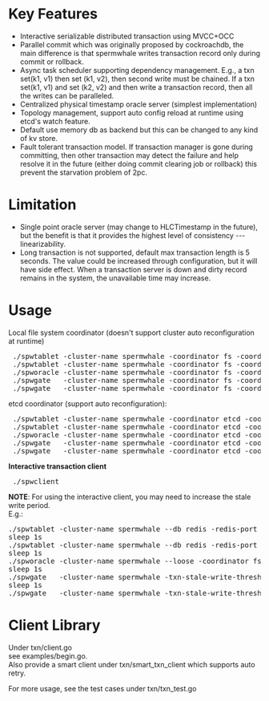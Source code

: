 # Key Features
 * Interactive serializable distributed transaction using MVCC+OCC  
 * Parallel commit which was originally proposed by cockroachdb, the main difference is that spermwhale writes transaction record only during commit or rollback.
 * Async task scheduler supporting dependency management. E.g., a txn set(k1, v1) then set (k1, v2), then second write must be chained. If a txn set(k1, v1) and set (k2, v2) and then write a transaction record, then all the writes can be paralleled.  
 * Centralized physical timestamp oracle server (simplest implementation)
 * Topology management, support auto config reload at runtime using etcd's watch feature.
 * Default use memory db as backend but this can be changed to any kind of kv store.
 * Fault tolerant transaction model. If transaction manager is gone during committing, then other transaction may detect the failure and help resolve it in the future (either doing commit clearing job or rollback) this prevent the starvation problem of 2pc.
 
# Limitation
  * Single point oracle server (may change to HLCTimestamp in the future), but the benefit is that it provides the highest level of consistency --- linearizability.
  * Long transaction is not supported, default max transaction length is 5 seconds. The value could be increased through configuration, but it will have side effect. When a transaction server is down and dirty record remains in the system, the unavailable time may increase.
 
# Usage
Local file system coordinator (doesn't support cluster auto reconfiguration at runtime)  
 <pre> ./spwtablet -cluster-name spermwhale -coordinator fs -coordinator-addr /tmp -gid 0  -port 20000 2>&1 1>&sptablet-0.log &
 ./spwtablet -cluster-name spermwhale -coordinator fs -coordinator-addr /tmp -gid 1  -port 30000 2>&1 1>&sptablet-1.log &
 ./spworacle -cluster-name spermwhale -coordinator fs -coordinator-addr /tmp -port 6666 2>&1 1>&sporacle.log &
 ./spwgate   -cluster-name spermwhale -coordinator fs -coordinator-addr /tmp -port-txn 9999 -port-kv 10001 2>&1 1>&spgate-1.log &
 ./spwgate   -cluster-name spermwhale -coordinator fs -coordinator-addr /tmp -port-txn 19999 -port-kv 20001 2>&1 1>&spgate-2.log &
</pre>

etcd coordinator (support auto reconfiguration):
 <pre> ./spwtablet -cluster-name spermwhale -coordinator etcd -coordinator-addr 127.0.0.1:2379 -coordinator-auth "" -gid 0 -port 20000 2>&1 1>&sptablet-0.log &  
 ./spwtablet -cluster-name spermwhale -coordinator etcd -coordinator-addr 127.0.0.1:2379 -coordinator-auth "" -gid 1  -port 30000 2>&1 1>&sptablet-1.log &
 ./spworacle -cluster-name spermwhale -coordinator etcd -coordinator-addr 127.0.0.1:2379 -coordinator-auth "" -port 6666 2>&1 1>&spworacle.log &
 ./spwgate   -cluster-name spermwhale -coordinator etcd -coordinator-addr 127.0.0.1:2379 -coordinator-auth "" -port-txn 19999 -port-kv 20001 2>&1 1>&spwgate-1.log &
 ./spwgate   -cluster-name spermwhale -coordinator etcd -coordinator-addr 127.0.0.1:2379 -coordinator-auth "" -port-txn 9999 -port-kv 10001 2>&1 1>&spwgate-2.log &
</pre>

**Interactive transaction client**  
 <pre> ./spwclient  </pre>

**NOTE**:
For using the interactive client, you may need to increase the stale write period.  
E.g.:
<pre>./spwtablet -cluster-name spermwhale --db redis -redis-port 6379 -txn-stale-write-threshold 90s -test -coordinator fs -coordinator-addr /tmp -gid 0  -port 20000 2>&1 1>&sptablet-0.log &
sleep 1s
./spwtablet -cluster-name spermwhale --db redis -redis-port 16379 -txn-stale-write-threshold 90s -test -coordinator fs -coordinator-addr /tmp -gid 1  -port 30000 2>&1 1>&sptablet-1.log &
sleep 1s
./spworacle -cluster-name spermwhale --loose -coordinator fs -coordinator-addr /tmp -port 6666 2>&1 1>&sporacle.log &
sleep 1s
./spwgate   -cluster-name spermwhale -txn-stale-write-threshold 90s -coordinator fs -coordinator-addr /tmp -port-txn 9999 -port-kv 10001 2>&1 1>&spgate-1.log &
sleep 1s
./spwgate   -cluster-name spermwhale -txn-stale-write-threshold 90s -coordinator fs -coordinator-addr /tmp -port-txn 19999 -port-kv 20001 2>&1 1>&spgate-2.log &
</pre> 

# Client Library
Under txn/client.go  
see examples/begin.go.  
Also provide a smart client under txn/smart_txn_client which supports auto retry.
  
For more usage, see the test cases under txn/txn_test.go
